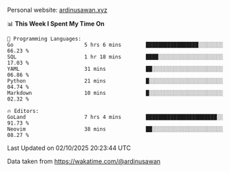 Personal website: [ardinusawan.xyz](https://ardinusawan.xyz)

<!--START_SECTION:waka-->
📊 **This Week I Spent My Time On** 

```text
💬 Programming Languages: 
Go                       5 hrs 6 mins        █████████████████░░░░░░░░   66.23 % 
SQL                      1 hr 18 mins        ████░░░░░░░░░░░░░░░░░░░░░   17.03 % 
YAML                     31 mins             ██░░░░░░░░░░░░░░░░░░░░░░░   06.86 % 
Python                   21 mins             █░░░░░░░░░░░░░░░░░░░░░░░░   04.74 % 
Markdown                 10 mins             █░░░░░░░░░░░░░░░░░░░░░░░░   02.32 % 

🔥 Editors: 
GoLand                   7 hrs 4 mins        ███████████████████████░░   91.73 % 
Neovim                   38 mins             ██░░░░░░░░░░░░░░░░░░░░░░░   08.27 % 
```


 Last Updated on 02/10/2025 20:23:44 UTC
<!--END_SECTION:waka-->
Data taken from https://wakatime.com/@ardinusawan
